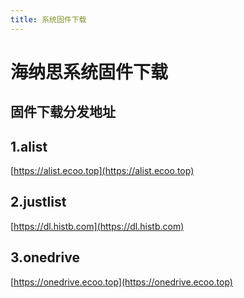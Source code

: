 ```yaml
---
title: 系统固件下载
---
```


# 海纳思系统固件下载

## 固件下载分发地址

## 1.alist
[https://alist.ecoo.top](https://alist.ecoo.top)

## 2.justlist
[https://dl.histb.com](https://dl.histb.com)

## 3.onedrive
[https://onedrive.ecoo.top](https://onedrive.ecoo.top)
